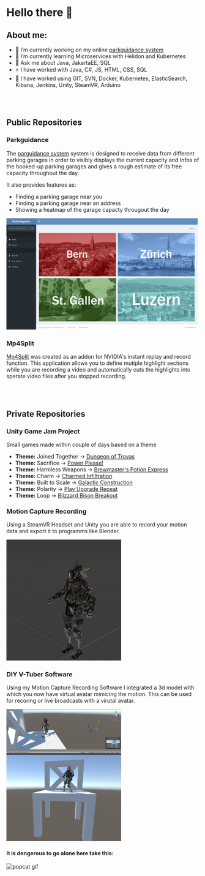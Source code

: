 # Hello there 👋



## About me:

- 🔭 I’m currently working on my online [parkguidance system](https://github.com/Neoministein/parkguidance)
- 🌱 I’m currently learning Microservices with Helidon and Kubernetes
- 💬 Ask me about Java, JakartaEE, SQL
- ⚡ I have worked with Java, C#, JS, HTML, CSS, SQL
- 🔨 I have worked using GIT, SVN, Docker, Kubernetes, ElasticSearch, Kibana, Jenkins, Unity, SteamVR, Arduino

<Br>
<Br>
    
## Public Repositories

### Parkguidance 
  
The [parguidance system](https://github.com/Neoministein/parkguidance) system is designed to receive data from different parking garages in order to visibly displays the current capacity and Infos of the hooked-up parking garages and gives a rough estimate of its free capacity throughout the day. 

It also provides features as:
- Finding a parking garage near you 
- Finding a parking garage near an address 
- Showing a heatmap of the garage capacty througout the day 
  
<img src="https://github.com/Neoministein/parkguidance/raw/main/docs/images/IndexPage.png" alt="Parkguidance Website" style="width:500px;"/>
  
### Mp4Split

[Mp4Split](https://github.com/Neoministein/Mp4Split) was created as an addon for NVIDIA's instant replay and record function. This application allows you to define mutiple highlight sections while you are recording a video and automatically cuts the highlights into sperate video files after you stopped recording. 
  
<Br>
<Br>
  
## Private Repositories

### Unity Game Jam Project

Small games made within couple of days based on a theme

- **Theme:** Joined Together -> [Dungeon of Trovas](https://siliwan.itch.io/the-dungeon-of-trovas)
- **Theme:** Sacrifice -> [Power Please!](https://neoministein.itch.io/power-please)
- **Theme:** Harmless Weapons -> [Brewmaster's Potion Express](https://fuchsiano.itch.io/brewmasters-potion-express)
- **Theme:** Charm -> [Charmed Infiltration](https://neoministein.itch.io/charmed-infiltration)
- **Theme:** Built to Scale -> [Galactic Construction](https://aragami-delp.itch.io/galactic-construction)
- **Theme:** Polarity -> [Play Upgrade Repeat](https://neoministein.itch.io/play-upgrade-repeat)
- **Theme:** Loop -> [Blizzard Bison Breakout](https://neoministein.itch.io/blizzard-bison-breakout)

### Motion Capture Recording

Using a SteamVR Headset and Unity you are able to record your motion data and export it to programms like Blender.
  
<img src="img/mocap.png" alt="Moction to blender" style="width:300px;"/>

### DIY V-Tuber Software 

Using my Motion Capture Recording Software I integrated a 3d model with which you now have virtual avatar mimicing the motion. This can be used for recoring or live broadcasts with a virutal avatar.
  
<img src="img/V-Tuber_Software.png" alt="Moction Capture in Unity" style="width:300px;"/>
  
 #### It is dengerous to go alone here take this: 
<img src="https://c.tenor.com/0UPw9RZF_cAAAAAC/pop-cat.gif" alt="popcat gif" style="width:50px;"/>
  

